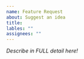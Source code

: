 ```yaml
---
name: Feature Request
about: Suggest an idea
title:
lables: ""
assignees: ""
---
```


*Describe in FULL detail here!*